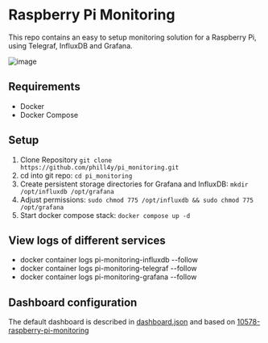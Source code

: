 # Raspberry Pi Monitoring
This repo contains an easy to setup monitoring solution for a Raspberry Pi, using Telegraf, InfluxDB and Grafana.

![image](https://github.com/phill4y/pi_monitoring/assets/62095410/c520afb4-722a-44d7-b1e3-7a1e53631e7d)


## Requirements

* Docker
* Docker Compose

## Setup

1. Clone Repository `git clone https://github.com/phill4y/pi_monitoring.git`
2. cd into git repo: `cd pi_monitoring`
3. Create persistent storage directories for Grafana and InfluxDB: `mkdir /opt/influxdb /opt/grafana`
4. Adjust permissions: `sudo chmod 775 /opt/influxdb && sudo chmod 775 /opt/grafana`
5. Start docker compose stack: `docker compose up -d`

## View logs of different services

* docker container logs pi-monitoring-influxdb --follow
* docker container logs pi-monitoring-telegraf --follow
* docker container logs pi-monitoring-grafana --follow

## Dashboard configuration

The default dashboard is described in [dashboard.json](./dashboards/dashboard.json) and based on [10578-raspberry-pi-monitoring](https://grafana.com/grafana/dashboards/10578-raspberry-pi-monitoring/)
